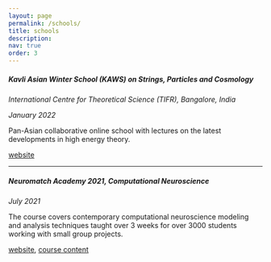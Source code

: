 ```yaml
---
layout: page
permalink: /schools/
title: schools
description: 
nav: true
order: 3
---
```

##### **Kavli Asian Winter School (KAWS) on Strings, Particles and Cosmology**  
*International Centre for Theoretical Science (TIFR), Bangalore, India*

*January 2022* 

Pan-Asian collaborative online school with lectures on the latest developments in high energy theory. 

[website](https://www.icts.res.in/program/kaws2022)

---
##### **Neuromatch Academy 2021, Computational Neuroscience**
*July 2021* 

The course covers contemporary computational neuroscience modeling and analysis techniques taught over 3 weeks for over 3000 students working with small group projects. 

[website](https://academy.neuromatch.io/home), [course content](https://compneuro.neuromatch.io/)
